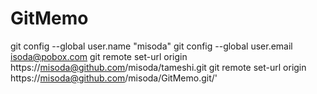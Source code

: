 # GitMemo

git config --global user.name "misoda"
git config --global user.email isoda@pobox.com
git remote set-url origin https://misoda@github.com/misoda/tameshi.git
git remote set-url origin https://misoda@github.com/misoda/GitMemo.git/'
